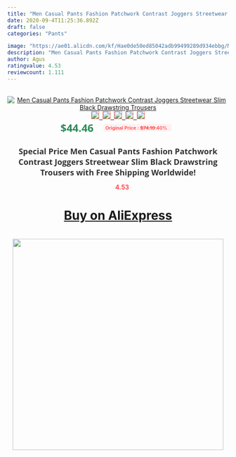 ```yaml
---
title: "Men Casual Pants Fashion Patchwork Contrast Joggers Streetwear Slim Black Drawstring Trousers"
date: 2020-09-4T11:25:36.892Z
draft: false
categories: "Pants"

image: "https://ae01.alicdn.com/kf/Hae0de50ed85042adb99499289d934ebbg/Men-Casual-Pants-Fashion-Patchwork-Contrast-Joggers-Streetwear-Slim-Black-Drawstring-Trousers.jpg"
description: "Men Casual Pants Fashion Patchwork Contrast Joggers Streetwear Slim Black Drawstring Trousers"
author: Agus
ratingvalue: 4.53
reviewcount: 1.111
---
```

<br>
<div style="text-align: center;">
<a href="https://s.click.aliexpress.com/e/_99i6Px" target="_blank" rel="nofollow noopener noreferrer"><img alt="Men Casual Pants Fashion Patchwork Contrast Joggers Streetwear Slim Black Drawstring Trousers" class="magnifier-image" src="https://ae01.alicdn.com/kf/Hae0de50ed85042adb99499289d934ebbg/Men-Casual-Pants-Fashion-Patchwork-Contrast-Joggers-Streetwear-Slim-Black-Drawstring-Trousers.jpg_640x640.jpg">
<br>
<img style="border:1px solid salmon" src="https://ae01.alicdn.com/kf/Hae0de50ed85042adb99499289d934ebbg/Men-Casual-Pants-Fashion-Patchwork-Contrast-Joggers-Streetwear-Slim-Black-Drawstring-Trousers.jpg_120x120.jpg">&nbsp;&nbsp;<img style="border:1px solid salmon" src="https://ae01.alicdn.com/kf/Hb3c410d0c5f141e488348e0d0e004c0cQ/Men-Casual-Pants-Fashion-Patchwork-Contrast-Joggers-Streetwear-Slim-Black-Drawstring-Trousers.jpg_120x120.jpg">&nbsp;&nbsp;<img style="border:1px solid salmon" src="https://ae01.alicdn.com/kf/H41589dd9e6984eef8791d17690e87593O/Men-Casual-Pants-Fashion-Patchwork-Contrast-Joggers-Streetwear-Slim-Black-Drawstring-Trousers.jpg_120x120.jpg">&nbsp;&nbsp;<img style="border:1px solid salmon" src="https://ae01.alicdn.com/kf/H6e0d802db9394d7a8915c33afdb3e2f0Q/Men-Casual-Pants-Fashion-Patchwork-Contrast-Joggers-Streetwear-Slim-Black-Drawstring-Trousers.jpg_120x120.jpg">&nbsp;&nbsp;<img style="border:1px solid salmon" src="https://ae01.alicdn.com/kf/H478f713eb4294bb18993e00b51df928c7/Men-Casual-Pants-Fashion-Patchwork-Contrast-Joggers-Streetwear-Slim-Black-Drawstring-Trousers.jpg_120x120.jpg"></a></div><br0>
<div style="text-align: center;"><span style="background-color: white; border: 0px; box-sizing: border-box; color: seagreen; display: inline-block; font-family: &quot;open sans&quot; , &quot;arial&quot; , &quot;helvetica&quot; , sans-serif , &quot;heiti&quot;; font-size: 24px; font-stretch: inherit; font-weight: 700; line-height: inherit; margin: 0px 10px 0px 0px; padding: 0px; vertical-align: middle;">$44.46 </span>
<span style="background: rgb(255 , 241 , 241); border-radius: 3px; border: 0px; box-sizing: border-box; color: #ff4747; display: inline-block; font-family: inherit; font-size: 12px; font-stretch: inherit; font-style: inherit; font-variant: inherit; font-weight: 600; line-height: inherit; margin: 0px; padding: 2px 5px; transform: scale(0.9); vertical-align: middle;">Original Price : <b style="text-decoration: line-through;">$74.10 </b> 40%&nbsp;&nbsp;</span></div>
<h1 style="color: #333333; display: inline-block; font-family: &quot;open sans&quot; , &quot;arial&quot; , &quot;helvetica&quot; , sans-serif , &quot;heiti&quot;; font-size: 18px; font-stretch: inherit; font-weight: 700; text-align: center;">Special Price Men Casual Pants Fashion Patchwork Contrast Joggers Streetwear Slim Black Drawstring Trousers with Free Shipping Worldwide!</h1>
<div style="color: #ff4747; text-align: center;">
<img src="https://4.bp.blogspot.com/-M0ZcTcb-5uY/XleCXlxnR4I/AAAAAAAAAEc/OrjgMkXV1oMQFaCRZj5HQwOCBcu3w1FegCPcBGAYYCw/s1600/star.png" style="height: 15px;">&nbsp;<b>4.53</b></div>
<div class="button_cont" align="center"><a class="buynow_a" href="https://s.click.aliexpress.com/e/_99i6Px" target="_blank" rel="nofollow noopener noreferrer"><H1>Buy on AliExpress</H1></a></div><br>
<div class="separator" style="clear: both; text-align: center;">
<img src="https://lh3.googleusercontent.com/-pTy5HemUv9M/XlePHvY0dAI/AAAAAAAAAE4/0nX5iRUoIWY8eMW9Dpxeirr157OZliDIgCLcBGAsYHQ/s1600/badge.gif" width="480">
</div>
